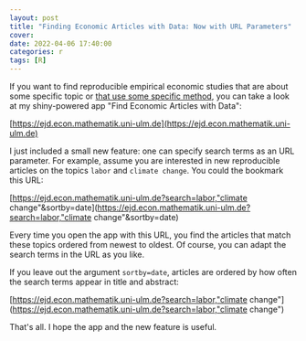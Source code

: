 ```yaml
---
layout: post
title: "Finding Economic Articles with Data: Now with URL Parameters"
cover: 
date: 2022-04-06 17:40:00
categories: r
tags: [R]
---
```


If you want to find reproducible empirical economic studies that are about some specific topic or [that use some specific method](http://skranz.github.io/r/2021/01/05/FindingEconomicArticles4.html), you can take a look at my shiny-powered app "Find Economic Articles with Data":

[https://ejd.econ.mathematik.uni-ulm.de](https://ejd.econ.mathematik.uni-ulm.de)

I just included a small new feature: one can specify search terms as an URL parameter. For example, assume you are interested in new reproducible articles on the topics `labor` and `climate change`. You could the bookmark this URL:

[https://ejd.econ.mathematik.uni-ulm.de?search=labor,"climate change"&sortby=date](https://ejd.econ.mathematik.uni-ulm.de?search=labor,"climate change"&sortby=date)

Every time you open the app with this URL, you find the articles that match these topics ordered from newest to oldest. Of course, you can adapt the search terms in the URL as you like.

If you leave out the argument `sortby=date`, articles are ordered by how often the search terms appear in title and abstract:

[https://ejd.econ.mathematik.uni-ulm.de?search=labor,"climate change"](https://ejd.econ.mathematik.uni-ulm.de?search=labor,"climate change")

That's all. I hope the app and the new feature is useful.